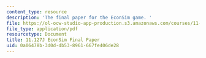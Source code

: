 ```yaml
---
content_type: resource
description: 'The final paper for the EconSim game. '
file: https://ol-ocw-studio-app-production.s3.amazonaws.com/courses/11-127j-computer-games-and-simulations-for-education-and-exploration-spring-2015/0a06478b3d0ddb538961667fe406de28_MIT11_127JS15_econsim_final.pdf
file_type: application/pdf
resourcetype: Document
title: 11.127J EconSim Final Paper
uid: 0a06478b-3d0d-db53-8961-667fe406de28
---
```

